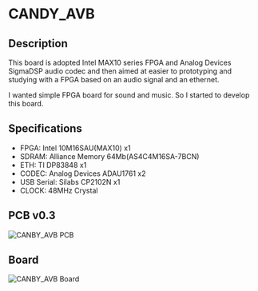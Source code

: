 # CANDY_AVB
## Description
This board is adopted Intel MAX10 series FPGA and Analog Devices SigmaDSP audio codec and then aimed at easier to prototyping and studying with a FPGA based on an audio signal and an ethernet.

I wanted simple FPGA board for sound and music. So I started to develop this board.

## Specifications
* FPGA: Intel 10M16SAU(MAX10) x1
* SDRAM: Alliance Memory 64Mb(AS4C4M16SA-7BCN)
* ETH: TI DP83848 x1
* CODEC: Analog Devices ADAU1761 x2
* USB Serial: Silabs CP2102N x1
* CLOCK: 48MHz Crystal

## PCB v0.3
![CANBY_AVB PCB](https://github.com/tkrworks/CANDY_AVB/blob/master/candy_avb_pic.jpg "CANDY_AVB PCB")

## Board
![CANBY_AVB Board](https://github.com/tkrworks/CANDY_AVB/blob/master/candy_avb_brd.png "CANDY_AVB Board")
